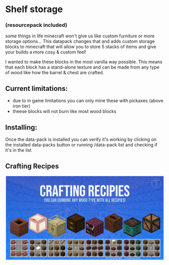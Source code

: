 # Shelf storage
### (resourcepack included)

some things in life minecraft won't give us like custom furniture or more storage options... This datapack changes that and adds custom storage blocks to minecraft that will allow you to store 5 stacks of items and give your builds a more cosy & custom feel!

I wanted to make these blocks in the most vanilla way possible. This means that each block has a stand-alone texture and can be made from any type of wood like how the barrel & chest are crafted. 

## Current limitations:
- due to in game limitations you can only mine these with pickaxes (above iron tier)
- theese blocks will not burn like most wood blocks

## Installing:
Once the data-pack is installed you can verify it's working by clicking on the installed data-packs button or running /data-pack list and checking if it's in the list

## Crafting Recipes

![Crafting](https://github.com/technodono/Datapacks/blob/main/Shelf%20Storage/Crafting_list.png?raw=true)
